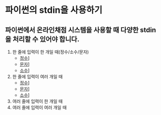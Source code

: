 # 파이썬의 stdin을 사용하기
## 파이썬에서 온라인채점 시스템을 사용할 때 다양한 stdin을 처리할 수 있어야 합니다.
1. 한 줄에 입력이 한 개일 때(정수/소수/문자) 
    - [정수](./1n.py)]
    - [문자](./1c.py)]
    - [소수](./1f.py)]
2. 한 줄에 입력이 여러 개일 때
    - [정수](./1ns.py)]
    - [문자](./1cs.py)]
    - [소수](./1fs.py)]
3. 여러 줄에 입력이 한 개일 때
4. 여러 줄에 입력이 여러 개일 때



